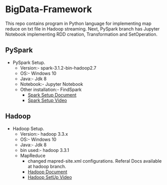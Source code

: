# BigData-Framework
This repo contains program in Python language for implementing map reduce on txt file in Hadoop streaming.
Next, PySpark branch has Jupyter Notebook implementing RDD creation, Transformation and SetOperation.
## PySpark
* PySpark Setup.
  * Version:- spark-3.1.2-bin-hadoop2.7
  * OS:- Windows 10
  * Java:- Jdk 8
  * Notebook:- Jupyter Notebook
  * Other installation:- FindSpark
    * [Spark Setup Document](https://docs.google.com/document/d/12zzxmJg94L0DXfeIHCHvxlqqj1jsP-mux2juhQBH_bA/edit)
    * [Spark Setup Video](https://www.youtube.com/watch?v=AB2nUrKYRhw)
  
## Hadoop
* Hadoop Setup.
  * Version:- hadoop 3.3.x
  * OS:- Windows 10
  * Java:- Jdk 8
  * bin used:- hadoop 3.3.1
  * MapReduce
    * changed mapred-site.xml configurations. Referal Docs available at hadoop branch.
    * [Hadoop Document](https://docs.google.com/spreadsheets/d/1D3sQ-XnOk1gPRwBIhdJht1Knn0KbVdlpWkbV9AfsIMw/edit#gid=0)
    * [Hadoop SetUp Video](https://www.youtube.com/watch?v=GfixwKmS8Ro)
  

